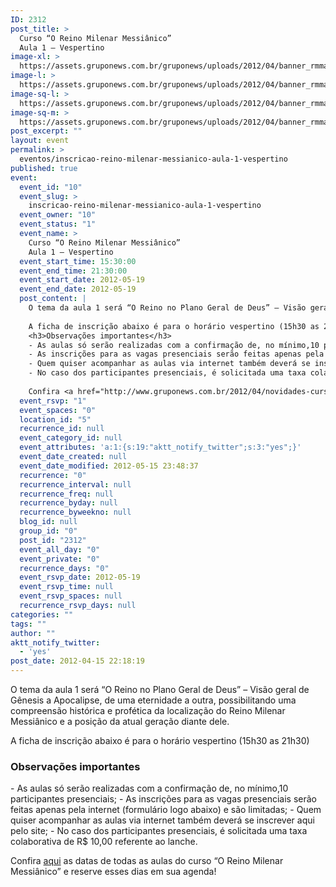 ```yaml
---
ID: 2312
post_title: >
  Curso “O Reino Milenar Messiânico”
  Aula 1 – Vespertino
image-xl: >
  https://assets.gruponews.com.br/gruponews/uploads/2012/04/banner_rmma1.jpg
image-l: >
  https://assets.gruponews.com.br/gruponews/uploads/2012/04/banner_rmma1.jpg
image-sq-l: >
  https://assets.gruponews.com.br/gruponews/uploads/2012/04/banner_rmma1.jpg
image-sq-m: >
  https://assets.gruponews.com.br/gruponews/uploads/2012/04/banner_rmma1-720x320.jpg
post_excerpt: ""
layout: event
permalink: >
  eventos/inscricao-reino-milenar-messianico-aula-1-vespertino
published: true
event:
  event_id: "10"
  event_slug: >
    inscricao-reino-milenar-messianico-aula-1-vespertino
  event_owner: "10"
  event_status: "1"
  event_name: >
    Curso “O Reino Milenar Messiânico”
    Aula 1 – Vespertino
  event_start_time: 15:30:00
  event_end_time: 21:30:00
  event_start_date: 2012-05-19
  event_end_date: 2012-05-19
  post_content: |
    O tema da aula 1 será “O Reino no Plano Geral de Deus” – Visão geral de Gênesis a Apocalipse, de uma eternidade a outra, possibilitando uma compreensão histórica e profética da localização do Reino Milenar Messiânico e a posição da atual geração diante dele.
    
    A ficha de inscrição abaixo é para o horário vespertino (15h30 as 21h30)
    <h3>Observações importantes</h3>
    - As aulas só serão realizadas com a confirmação de, no mínimo,10 participantes presenciais;
    - As inscrições para as vagas presenciais serão feitas apenas pela internet (formulário logo abaixo) e são limitadas;
    - Quem quiser acompanhar as aulas via internet também deverá se inscrever aqui pelo site;
    - No caso dos participantes presenciais, é solicitada uma taxa colaborativa de R$ 10,00 referente ao lanche.
    
    Confira <a href="http://www.gruponews.com.br/2012/04/novidades-curso-rmm.html">aqui</a> as datas de todas as aulas do curso “O Reino Milenar Messiânico” e reserve esses dias em sua agenda!
  event_rsvp: "1"
  event_spaces: "0"
  location_id: "5"
  recurrence_id: null
  event_category_id: null
  event_attributes: 'a:1:{s:19:"aktt_notify_twitter";s:3:"yes";}'
  event_date_created: null
  event_date_modified: 2012-05-15 23:48:37
  recurrence: "0"
  recurrence_interval: null
  recurrence_freq: null
  recurrence_byday: null
  recurrence_byweekno: null
  blog_id: null
  group_id: "0"
  post_id: "2312"
  event_all_day: "0"
  event_private: "0"
  recurrence_days: "0"
  event_rsvp_date: 2012-05-19
  event_rsvp_time: null
  event_rsvp_spaces: null
  recurrence_rsvp_days: null
categories: ""
tags: ""
author: ""
aktt_notify_twitter:
  - 'yes'
post_date: 2012-04-15 22:18:19
---
```

O tema da aula 1 será “O Reino no Plano Geral de Deus” – Visão geral de Gênesis a Apocalipse, de uma eternidade a outra, possibilitando uma compreensão histórica e profética da localização do Reino Milenar Messiânico e a posição da atual geração diante dele.

A ficha de inscrição abaixo é para o horário vespertino (15h30 as 21h30)
<h3>Observações importantes</h3>
- As aulas só serão realizadas com a confirmação de, no mínimo,10 participantes presenciais;
- As inscrições para as vagas presenciais serão feitas apenas pela internet (formulário logo abaixo) e são limitadas;
- Quem quiser acompanhar as aulas via internet também deverá se inscrever aqui pelo site;
- No caso dos participantes presenciais, é solicitada uma taxa colaborativa de R$ 10,00 referente ao lanche.

Confira <a href="http://www.gruponews.com.br/2012/04/novidades-curso-rmm.html">aqui</a> as datas de todas as aulas do curso “O Reino Milenar Messiânico” e reserve esses dias em sua agenda!